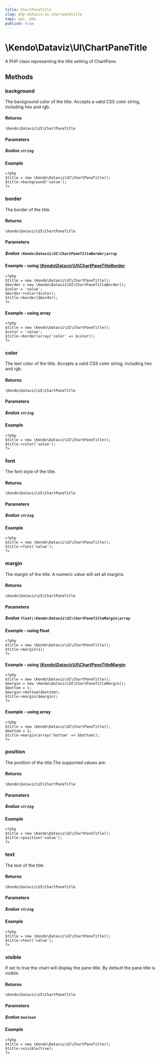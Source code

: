```yaml
---
title: ChartPaneTitle
slug: php-dataviz-ui-chartpanetitle
tags: api, php
publish: true
---
```


# \Kendo\Dataviz\UI\ChartPaneTitle

A PHP class representing the title setting of ChartPane.


## Methods

### background
The background color of the title. Accepts a valid CSS color string, including hex and rgb.

#### Returns
`\Kendo\Dataviz\UI\ChartPaneTitle`

#### Parameters

##### $value `string`



#### Example 
    <?php
    $title = new \Kendo\Dataviz\UI\ChartPaneTitle();
    $title->background('value');
    ?>

### border

The border of the title.

#### Returns
`\Kendo\Dataviz\UI\ChartPaneTitle`

#### Parameters

##### $value `\Kendo\Dataviz\UI\ChartPaneTitleBorder|array`


#### Example - using [\Kendo\Dataviz\UI\ChartPaneTitleBorder](/kendo-ui/api/wrappers/php/Kendo/Dataviz/UI/ChartPaneTitleBorder)
    <?php
    $title = new \Kendo\Dataviz\UI\ChartPaneTitle();
    $border = new \Kendo\Dataviz\UI\ChartPaneTitleBorder();
    $color = 'value';
    $border->color($color);
    $title->border($border);
    ?>

#### Example - using array

    <?php
    $title = new \Kendo\Dataviz\UI\ChartPaneTitle();
    $color = 'value';
    $title->border(array('color' => $color));
    ?>

### color
The text color of the title. Accepts a valid CSS color string, including hex and rgb.

#### Returns
`\Kendo\Dataviz\UI\ChartPaneTitle`

#### Parameters

##### $value `string`



#### Example 
    <?php
    $title = new \Kendo\Dataviz\UI\ChartPaneTitle();
    $title->color('value');
    ?>

### font
The font style of the title.

#### Returns
`\Kendo\Dataviz\UI\ChartPaneTitle`

#### Parameters

##### $value `string`



#### Example 
    <?php
    $title = new \Kendo\Dataviz\UI\ChartPaneTitle();
    $title->font('value');
    ?>

### margin

The margin of the title. A numeric value will set all margins.

#### Returns
`\Kendo\Dataviz\UI\ChartPaneTitle`

#### Parameters

##### $value `float|\Kendo\Dataviz\UI\ChartPaneTitleMargin|array`




#### Example  - using float
    <?php
    $title = new \Kendo\Dataviz\UI\ChartPaneTitle();
    $title->margin(1);
    ?>


#### Example - using [\Kendo\Dataviz\UI\ChartPaneTitleMargin](/kendo-ui/api/wrappers/php/Kendo/Dataviz/UI/ChartPaneTitleMargin)
    <?php
    $title = new \Kendo\Dataviz\UI\ChartPaneTitle();
    $margin = new \Kendo\Dataviz\UI\ChartPaneTitleMargin();
    $bottom = 1;
    $margin->bottom($bottom);
    $title->margin($margin);
    ?>

#### Example - using array

    <?php
    $title = new \Kendo\Dataviz\UI\ChartPaneTitle();
    $bottom = 1;
    $title->margin(array('bottom' => $bottom));
    ?>

### position
The position of the title.The supported values are:

#### Returns
`\Kendo\Dataviz\UI\ChartPaneTitle`

#### Parameters

##### $value `string`



#### Example 
    <?php
    $title = new \Kendo\Dataviz\UI\ChartPaneTitle();
    $title->position('value');
    ?>

### text
The text of the title.

#### Returns
`\Kendo\Dataviz\UI\ChartPaneTitle`

#### Parameters

##### $value `string`



#### Example 
    <?php
    $title = new \Kendo\Dataviz\UI\ChartPaneTitle();
    $title->text('value');
    ?>

### visible
If set to true the chart will display the pane title. By default the pane title is visible.

#### Returns
`\Kendo\Dataviz\UI\ChartPaneTitle`

#### Parameters

##### $value `boolean`



#### Example 
    <?php
    $title = new \Kendo\Dataviz\UI\ChartPaneTitle();
    $title->visible(true);
    ?>


